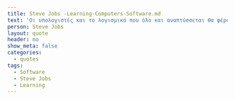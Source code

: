 ```yaml
---
title: Steve Jobs -Learning-Computers-Software.md
text: 'Οι υπολογιστές και το λογισμικό που όλο και αναπτύσσεται θα φέρουν την επανάσταση στον τρόπο με τον οποίο μαθαίνουμε '
person: Steve Jobs
layout: quote
header: no
show_meta: false
categories:
  - quotes
tags:
  - Software 
  - Steve Jobs
  - Learning
---
```

